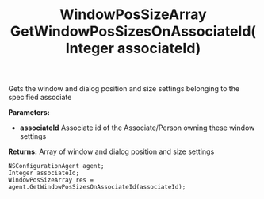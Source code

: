﻿---
uid: crmscript_ref_NSConfigurationAgent_GetWindowPosSizesOnAssociateId
title: WindowPosSizeArray GetWindowPosSizesOnAssociateId(Integer associateId)
intellisense: NSConfigurationAgent.GetWindowPosSizesOnAssociateId
keywords: NSConfigurationAgent, GetWindowPosSizesOnAssociateId
so.topic: reference
---

Gets the window and dialog position and size settings belonging to the specified associate

**Parameters:**
 - **associateId** Associate id of the Associate/Person owning these window settings

**Returns:** Array of window and dialog position and size settings

```crmscript
NSConfigurationAgent agent;
Integer associateId;
WindowPosSizeArray res = agent.GetWindowPosSizesOnAssociateId(associateId);
```

